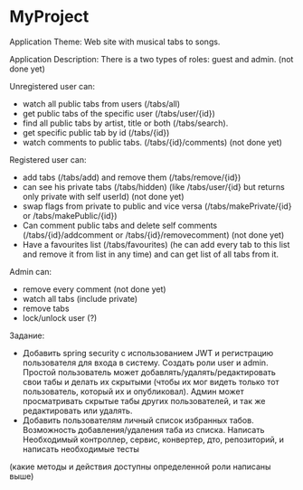 # MyProject
Application Theme: 
Web site with musical tabs to songs.

Application Description:
There is a two types of roles: guest and admin. (not done yet)

Unregistered user can:
- watch all public tabs from users (/tabs/all)
- get public tabs of the specific user (/tabs/user/{id})
- find all public tabs by artist, title or both (/tabs/search).
- get specific public tab by id (/tabs/{id})
- watch comments to public tabs. (/tabs/{id}/comments) (not done yet)

Registered user can:
- add tabs (/tabs/add) and remove them (/tabs/remove/{id})
- can see his private tabs (/tabs/hidden) (like /tabs/user/{id} but returns only private with self userId) (not done yet)
- swap flags from private to public and vice versa (/tabs/makePrivate/{id} or /tabs/makePublic/{id})
- Can comment public tabs and delete self comments (/tabs/{id}/addcomment or /tabs/{id}/removecomment) (not done yet)
- Have a favourites list (/tabs/favourites) (he can add every tab to this list and remove it from list in any time) and can get list of all tabs from it. 

Admin can:
- remove every comment (not done yet)
- watch all tabs (include private)
- remove tabs 
- lock/unlock user (?)

Задание:
- Добавить spring security с использованием JWT и регистрацию пользователя для входа в систему. Создать роли user и admin. Простой пользователь может добавлять/удалять/редактировать свои табы и делать их скрытыми (чтобы их мог видеть только тот пользователь, который их и опубликовал). Админ может просматривать скрытые табы других пользователей, и так же редактировать или удалять. 
- Добавить пользователям личный список избранных табов. Возможность добавления/удаления таба из списка. Написать Необходимый контроллер, сервис, конвертер, дто, репозиторий, и написать необходимые тесты

(какие методы и действия доступны определенной роли написаны выше)
